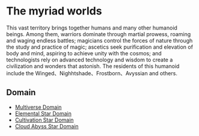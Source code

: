 # The myriad worlds


This vast territory brings together humans and many other humanoid beings. Among them, warriors dominate through martial prowess, roaming and waging endless battles; magicians control the forces of nature through the study and practice of magic; ascetics seek purification and elevation of body and mind, aspiring to achieve unity with the cosmos; and technologists rely on advanced technology and wisdom to create a civilization and wonders that astonish. The residents of this humanoid  include the Winged、Nighhtshade、Frostborn、Avyssian and others.

## Domain

- [Multiverse Domain](MultiverseDomain.md)
- [Elemental Star Domain](ElementalStarDomain.md)
- [Cultivation Star Domain](CultivationStarDomain.md)
- [Cloud Abyss Star Domain](CloudAbyssStarDomain.md)
